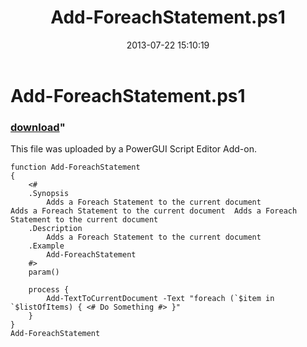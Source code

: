﻿---
pid:            4320
parent:         0
children:       
poster:         Anonymous
title:          Add-ForeachStatement.ps1
date:           2013-07-22 15:10:19
format:         posh
---

# Add-ForeachStatement.ps1

### [download](4320.ps1)"

This file was uploaded by a PowerGUI Script Editor Add-on.

```posh
function Add-ForeachStatement
{
    <#
    .Synopsis
        Adds a Foreach Statement to the current document		   Adds a Foreach Statement to the current document  Adds a Foreach Statement to the current document
    .Description
        Adds a Foreach Statement to the current document
    .Example
        Add-ForeachStatement    
    #>
    param()
	
	process {
		Add-TextToCurrentDocument -Text "foreach (`$item in `$listOfItems) { <# Do Something #> }"	
	}	
}
Add-ForeachStatement
```
